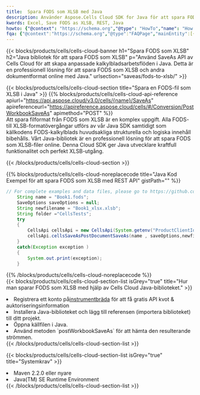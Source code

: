 ```yaml
---
title:  Spara FODS som XLSB med Java
description: Använder Aspose.Cells Cloud SDK for Java för att spara FODS-formatfil som XLSB-formatfil.
kwords: Excel, Save FODS as XLSB, REST, Java
howto: {"@context": "https://schema.org","@type": "HowTo","name": "How to save FODS as XLSB using the Cells Cloud Java library.","description": "How to save FODS as XLSB using the Cells Cloud Java library.","image": {"@type": "ImageObject"},"url": "/java/saveas/fods-to-xlsb/","step": [{ "@type": "HowToStep","name": "How to save FODS as XLSB using the Cells Cloud Java library. step 1", "image": {"@type": "ImageObject",},"url": "/java/saveas/fods-to-xlsb/","text": "Register an account at <a href='https://dashboard.aspose.cloud/'>Dashboard</a> to get free API quota & authorization details",},{ "@type": "HowToStep","name": "How to save FODS as XLSB using the Cells Cloud Java library. step 1", "image": {"@type": "ImageObject",},"url": "/java/saveas/fods-to-xlsb/","text": "Install Java library and add the reference (import the library) to your project.",},{ "@type": "HowToStep","name": "How to save FODS as XLSB using the Cells Cloud Java library. step 1", "image": {"@type": "ImageObject",},"url": "/java/saveas/fods-to-xlsb/","text": "Open the source file in Java.",},{ "@type": "HowToStep","name": "How to save FODS as XLSB using the Cells Cloud Java library. step 1", "image": {"@type": "ImageObject",},"url": "/java/saveas/fods-to-xlsb/","text": "Use the `postWorkbookSaveAs` method to retrieve the resulting stream.",}, ],"supply": {"@type": "HowToSupply","name": "document"},"tool": [{"@type": "HowToTool","name": "IntelliJ IDEA, Visual Studio Code, Eclipse"},{"@type": "HowToTool","name": "Aspose Cells"}],"totalTime": "PT6M"}
fqa: {"@context":"https://schema.org","@type":"FAQPage","mainEntity":[{"@type":"Question","name":"Why save file as other formats file in C# using REST API?","acceptedAnswer":{"@type":"Answer","text":"Documents are encoded in many ways, and some files may be incompatible with the software you use. To open and read such files, just save them as appropriate file formats.<br/><ol><li>Install .NET SDK and add the reference (import the library) to your project.</li><li>Open the source file in C# using REST API.</li><li>Call the PostWorkbookSaveAsRequest() method, passing an output filename with required extension.</li><li>Get the result of save as a separate file.</li></ol>"}},{"@type":"Question","name":"What file formats can I save as with your C# library?","acceptedAnswer":{"@type":"Answer","text":"We support a variety of file formats for conversion using .NET library, including XLSX, Excel, xls , PDF, CSV, HTML, Markdown, XML, PNG, JPG, TIFF, Json, TXT and many more."}},{"@type":"Question","name":"What is the maximum allowed file size for conversion using this .NET library?","acceptedAnswer":{"@type":"Answer","text":"There are no file size limits for format conversions using .NET library."}}]}
---
```

{{< blocks/products/cells/cells-cloud-banner h1="Spara FODS som XLSB" h2="Java bibliotek för att spara FODS som XLSB" p="Använd SaveAs API av Cells Cloud för att skapa anpassade kalkylbladsarbetsflöden i Java. Detta är en professionell lösning för att spara FODS som XLSB och andra dokumentformat online med Java." urlsection="saveas/fods-to-xlsb/" >}}

{{< blocks/products/cells/cells-cloud-section title="Spara en FODS-fil som XLSB i Java" >}}
{{% blocks/products/cells/cells-cloud-api-reference apiurl="https://api.aspose.cloud/v3.0/cells/{name}/SaveAs" apireferenceurl="https://apireference.aspose.cloud/cells/#/Conversion/PostWorkbookSaveAs" apimethod="POST" %}}
<br/>
Att spara filformat från FODS som XLSB är en komplex uppgift. Alla FODS- till XLSB-formatövergångar utförs av vår Java SDK samtidigt som källkodens FODS-kalkylblads huvudsakliga strukturella och logiska innehåll bibehålls. Vårt Java-bibliotek är en professionell lösning för att spara FODS som XLSB-filer online. Denna Cloud SDK ger Java utvecklare kraftfull funktionalitet och perfekt XLSB-utgång.

{{< /blocks/products/cells/cells-cloud-section >}}

{{% blocks/products/cells/cells-cloud-noreplacecode title="Java Kod Exempel för att spara FODS som XLSB med REST API" gistPath="" %}}
  
```java
// For complete examples and data files, please go to https://github.com/aspose-cells-cloud/aspose-cells-cloud-java/
    String name = "Book1.fods";
    SaveOptions saveOptions = null;
    String newfilename = "Book1_xlsx.xlsb";
    String folder ="CellsTests";
    try 
    {
        CellsApi cellsApi = new CellsApi(System.getenv("ProductClientId"), System.getenv("ProductClientSecret"));
        cellsApi.cellsSaveAsPostDocumentSaveAs(name , saveOptions,newfilename,false,false,folder,null,null,null,true);                       
    }
    catch(Exception exception )
    {
        System.out.print(exception);
    }
```
  
{{% /blocks/products/cells/cells-cloud-noreplacecode %}}
<br/>
{{< blocks/products/cells/cells-cloud-section-list isGrey="true" title="Hur man sparar FODS som XLSB med hjälp av Cells Cloud Java-biblioteket." >}}
<li> Registrera ett konto på<a href="https://dashboard.aspose.cloud/">instrumentbräda</a> för att få gratis API kvot & auktoriseringsinformation</li>
<li>Installera Java-biblioteket och lägg till referensen (importera biblioteket) till ditt projekt.</li>
<li>Öppna källfilen i Java.</li>
<li>Använd metoden `postWorkbookSaveAs` för att hämta den resulterande strömmen.</li>
{{< /blocks/products/cells/cells-cloud-section-list >}}

{{< blocks/products/cells/cells-cloud-section-list isGrey="true" title="Systemkrav" >}}
<li>Maven 2.2.0 eller nyare</li>
<li>Java(TM) SE Runtime Environment</li>
{{< /blocks/products/cells/cells-cloud-section-list >}}
